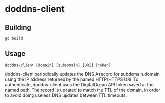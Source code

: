 doddns-client
=============

Building
--------

    go build

Usage
-----

    doddns-client [domain] [subdomain] [URI] [token]

doddns-client periodically updates the DNS A record for subdomain.domain using
the IP address returned by the named HTTP/HTTPS URI. To authenticate,
doddns-client uses the DigitalOcean API token saved at the named path. The
record is updated to match the TTL of the domain, in order to avoid doing
useless DNS updates between TTL timeouts.
